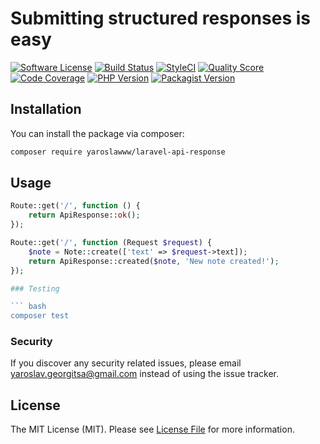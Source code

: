 # Submitting structured responses is easy

[![Software License](https://img.shields.io/badge/license-MIT-brightgreen.svg?style=flat-square)](LICENSE.md)
[![Build Status](https://travis-ci.org/yaroslawww/laravel-api-response.svg?branch=master)](https://travis-ci.org/yaroslawww/laravel-api-response) 
[![StyleCI](https://github.styleci.io/repos/195302588/shield?branch=master&style=flat-square)](https://github.styleci.io/repos/216011310)
[![Quality Score](https://img.shields.io/scrutinizer/g/yaroslawww/laravel-api-response.svg?b=master)](https://scrutinizer-ci.com/g/yaroslawww/laravel-api-response/?branch=master)
[![Code Coverage](https://scrutinizer-ci.com/g/yaroslawww/laravel-api-response/badges/coverage.png?b=master)](https://scrutinizer-ci.com/g/yaroslawww/laravel-api-response/?branch=master)
[![PHP Version](https://img.shields.io/travis/php-v/yaroslawww/laravel-api-response.svg?style=flat-square)](https://packagist.org/packages/yaroslawww/laravel-api-response)
[![Packagist Version](https://img.shields.io/packagist/v/yaroslawww/laravel-api-response.svg)](https://packagist.org/packages/yaroslawww/laravel-api-response)

## Installation

You can install the package via composer:

```bash
composer require yaroslawww/laravel-api-response
```
## Usage

```php
Route::get('/', function () {
    return ApiResponse::ok();
});
```
```php
Route::get('/', function (Request $request) {
    $note = Note::create(['text' => $request->text]);
    return ApiResponse::created($note, 'New note created!');
});

### Testing

``` bash
composer test
```

### Security

If you discover any security related issues, please email yaroslav.georgitsa@gmail.com instead of using the issue tracker.

## License

The MIT License (MIT). Please see [License File](LICENSE.md) for more information.
